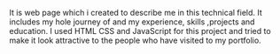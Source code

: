 It is web page which i created to describe me in this technical field.
It includes my hole journey of  and my experience, skills ,projects and education.
I used HTML CSS and JavaScript for this project and tried to make it look attractive to the people who have visited to my portfolio.
